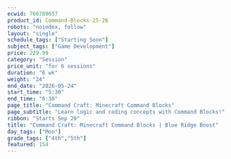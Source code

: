 ```yaml
---
ecwid: 766789657
product_id: Command-Blocks-25-26
robots: "noindex, follow"
layout: "single"
schedule_tags: ["Starting Soon"]
subject_tags: ["Game Development"]
price: 229.99
category: "Session"
price_unit: "for 6 sessions"
duration: "6 wk"
weight: "24"
end_date: "2026-05-24"
start_time: "5:30"
end_time: "6:30"
page_title: "Command Craft: Minecraft Command Blocks"
page_subtitle: "Learn logic and coding concepts with Command Blocks!"
ribbon: "Starts Sep 29"
title: "Command Craft: Minecraft Command Blocks | Blue Ridge Boost"
day_tags: ["Mon"]
grade_tags: ["4th","5th"]
featured: 154
---
```

